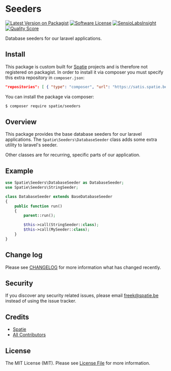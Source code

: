 # Seeders

[![Latest Version on Packagist](https://img.shields.io/github/release/spatie-custom/seeders.svg?style=flat-square)](https://packagist.org/packages/spatie-custom/seeders)
[![Software License](https://img.shields.io/badge/license-MIT-brightgreen.svg?style=flat-square)](LICENSE.md)
[![SensioLabsInsight](https://img.shields.io/sensiolabs/i/a4598de5-b087-4af3-b249-60df4189a09f.svg?style=flat-square)](https://insight.sensiolabs.com/projects/a4598de5-b087-4af3-b249-60df4189a09f)
[![Quality Score](https://img.shields.io/scrutinizer/g/spatie-custom/seeders.svg?style=flat-square)](https://scrutinizer-ci.com/g/spatie-custom/seeders)

Database seeders for our laravel applications.

## Install

This package is custom built for [Spatie](https://spatie.be) projects and is therefore not registered on packagist. 
In order to install it via composer you must specify this extra repository in `composer.json`:

```json
"repositories": [ { "type": "composer", "url": "https://satis.spatie.be/" } ]
```

You can install the package via composer:
``` bash
$ composer require spatie/seeders
```

## Overview

This package provides the base database seeders for our laravel applications. The `Spatie\Seeders\DatabaseSeeder` class adds some extra utility to laravel's seeder.

Other classes are for recurring, specific parts of our application.

## Example

```php
use Spatie\Seeders\DatabaseSeeder as DatabaseSeeder;
use Spatie\Seeders\StringSeeder;

class DatabaseSeeder extends BaseDatabaseSeeder
{
    public function run()
    {
        parent::run();

        $this->call(StringSeeder::class);
        $this->call(MySeeder::class);
    }
}
```

## Change log

Please see [CHANGELOG](CHANGELOG.md) for more information what has changed recently.

## Security

If you discover any security related issues, please email freek@spatie.be instead of using the issue tracker.

## Credits

- [Spatie](https://github.com/spatie)
- [All Contributors](../../contributors)

## License

The MIT License (MIT). Please see [License File](LICENSE.md) for more information.
